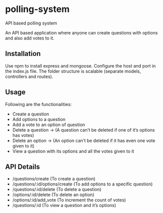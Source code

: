 # polling-system
API based polling system

An API based application where anyone can create questions with options and also add votes to it.

## Installation

Use npm to install express and mongoose. Configure the host and port in the index.js file. The folder structure is scalable (separate models, controllers and routes).

## Usage
Following are the functionalities:
- Create a question 
- Add options to a question
- Add a vote to an option of question
- Delete a question → (A question can’t be deleted if one of it’s options has votes)
- Delete an option → (An option can’t be deleted if it has even one vote given to it)
- View a question with its options and all the votes given to it

## API Details
- /questions/create (To create a question)
- /questions/:id/options/create (To add options to a specific question)
- /questions/:id/delete (To delete a question)
- /options/:id/delete (To delete an option)
- /options/:id/add_vote (To increment the count of votes)
- /questions/:id (To view a question and it’s options)
